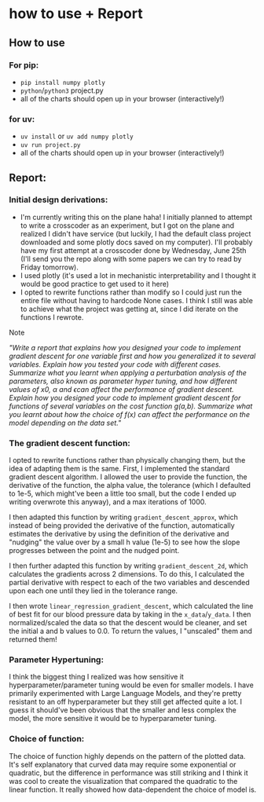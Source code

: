 # how to use + Report

## How to use

### For pip:
- `pip install numpy plotly`
- `python`/`python3` project.py
- all of the charts should open up in your browser (interactively!)

### for uv:
- `uv install` or `uv add numpy plotly`
- `uv run project.py`
- all of the charts should open up in your browser (interactively!)


## Report:

### Initial design derivations:
- I'm currently writing this on the plane haha! I initially planned to attempt to write a crosscoder as an experiment, but I got on the plane and realized I didn't have service (but luckily, I had the default class project downloaded and some plotly docs saved on my computer). I'll probably have my first attempt at a crosscoder done by Wednesday, June 25th (I'll send you the repo along with some papers we can try to read by Friday tomorrow).
- I used plotly (it's used a lot in mechanistic interpretability and I thought it would be good practice to get used to it here)
- I opted to rewrite functions rather than modify so I could just run the entire file without having to hardcode None cases. I think I still was able to achieve what the project was getting at, since I did iterate on the functions I rewrote.

> [!NOTE]
> _"Write a report that explains how you designed your code to implement gradient descent for one variable first and how you generalized it to several variables. Explain how you tested your code with different cases. Summarize what you learnt when applying a perturbation analysis of the parameters, also known as parameter hyper tuning, and how different values of x0, α and ϵcan affect the performance of gradient descent. Explain how you designed your code to implement gradient descent for functions of several variables on the cost function g(a,b). Summarize what you learnt about how the choice of f(x) can affect the performance on the model depending on the data set."_

### The gradient descent function:

I opted to rewrite functions rather than physically changing them, but the idea of adapting them is the same. First, I implemented the standard gradient descent algorithm. I allowed the user to provide the function, the derivative of the function, the alpha value, the tolerance (which I defaulted to 1e-5, which might've been a little too small, but the code I ended up writing overwrote this anyway), and a max iterations of 1000.

I then adapted this function by writing `gradient_descent_approx`, which instead of being provided the derivative of the function, automatically estimates the derivative by using the definition of the derivative and "nudging" the value over by a small h value (1e-5) to see how the slope progresses between the point and the nudged point.

I then further adapted this function by writing `gradient_descent_2d`, which calculates the gradients across 2 dimensions. To do this, I calculated the partial derivative with respect to each of the two variables and descended upon each one until they lied in the tolerance range.

I then wrote `linear_regression_gradient_descent`, which calculated the line of best fit for our blood pressure data by taking in the `x_data`/`y_data`. I then normalized/scaled the data so that the descent would be cleaner, and set the initial a and b values to 0.0. To return the values, I "unscaled" them and returned them!


### Parameter Hypertuning:

I think the biggest thing I realized was how sensitive it hyperparameter/parameter tuning would be even for smaller models. I have primarily experimented with Large Language Models, and they're pretty resistant to an off hyperparameter but they still get affected quite a lot. I guess it should've been obvious that the smaller and less complex the model, the more sensitive it would be to hyperparameter tuning.

### Choice of function:

The choice of function highly depends on the pattern of the plotted data. It's self explanatory that curved data may require some exponential or quadratic, but the difference in performance was still striking and I think it was cool to create the visualization that compared the quadratic to the linear function. It really showed how data-dependent the choice of model is.
